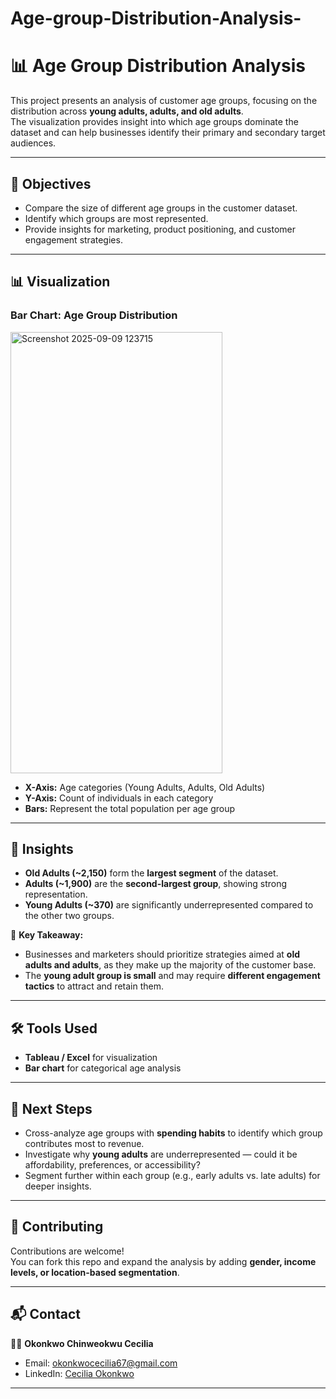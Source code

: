# Age-group-Distribution-Analysis-

# 📊 Age Group Distribution Analysis

This project presents an analysis of customer age groups, focusing on the distribution across **young adults, adults, and old adults**.  
The visualization provides insight into which age groups dominate the dataset and can help businesses identify their primary and secondary target audiences.  

---

## 🚀 Objectives
- Compare the size of different age groups in the customer dataset.  
- Identify which groups are most represented.  
- Provide insights for marketing, product positioning, and customer engagement strategies.  

---

## 📊 Visualization

### Bar Chart: Age Group Distribution



<img width="339" height="706" alt="Screenshot 2025-09-09 123715" src="https://github.com/user-attachments/assets/5531d9cf-5326-49c3-9d6b-41e862aa1224" />



- **X-Axis:** Age categories (Young Adults, Adults, Old Adults)  
- **Y-Axis:** Count of individuals in each category  
- **Bars:** Represent the total population per age group  

---

## 🔎 Insights
- **Old Adults (~2,150)** form the **largest segment** of the dataset.  
- **Adults (~1,900)** are the **second-largest group**, showing strong representation.  
- **Young Adults (~370)** are significantly underrepresented compared to the other two groups.  

📌 **Key Takeaway:**  
- Businesses and marketers should prioritize strategies aimed at **old adults and adults**, as they make up the majority of the customer base.  
- The **young adult group is small** and may require **different engagement tactics** to attract and retain them.  

---

## 🛠 Tools Used
- **Tableau / Excel** for visualization  
- **Bar chart** for categorical age analysis  

---

## 📌 Next Steps
- Cross-analyze age groups with **spending habits** to identify which group contributes most to revenue.  
- Investigate why **young adults** are underrepresented — could it be affordability, preferences, or accessibility?  
- Segment further within each group (e.g., early adults vs. late adults) for deeper insights.  

---

## 🤝 Contributing
Contributions are welcome!  
You can fork this repo and expand the analysis by adding **gender, income levels, or location-based segmentation**.  

---

## 📬 Contact
👩‍💻 **Okonkwo Chinweokwu Cecilia**  
- Email: [okonkwocecilia67@gmail.com](mailto:okonkwocecilia67@gmail.com)  
- LinkedIn: [Cecilia Okonkwo](https://linkedin.com/in/okonkwo-cecilia)  

---

